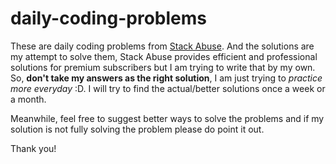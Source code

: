 # daily-coding-problems

These are daily coding problems from [Stack Abuse](https://stackabuse.com). And the solutions are my attempt to solve them, 
Stack Abuse provides efficient and professional solutions for premium subscribers but I am trying to write that by my own. So, **don't take my answers as the right solution**, I am just trying to _practice more everyday_ :D. I will try to find the actual/better solutions once a week or a month.


Meanwhile, feel free to suggest better ways to solve the problems and if my solution is not fully solving the problem please do point it out. 

Thank you!
